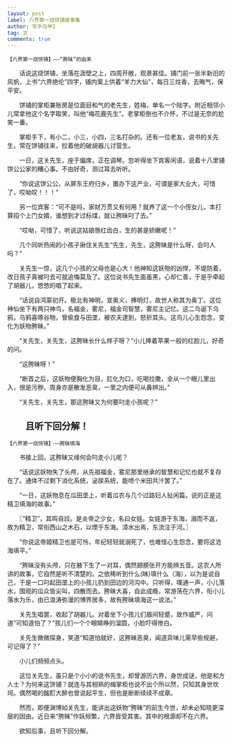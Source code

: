 ```yaml
---
layout: post
label: 六界第一烧饼铺故事集
author: 写手马甲2
tag: 文
comments: true
---
```


    【六界第一烧饼铺】——“胯昧”的由来

　　话说这烧饼铺，坐落在涯壁之上，四周开敞，观景甚佳。铺门前一张半新旧的风帆，上书“六界绝伦”四字，铺内案上供着“羊力大仙”，每日三炷香，去晦气，保平安。

　　饼铺的掌柜兼账房是位面目和气的老先生，姓梅，单名一个陆字。附近相邻小儿常拿他这个名字取笑，叫他“梅花鹿先生”。老掌柜倒也不介怀，不过是无奈的尬笑一番。

　　掌柜手下，有小二，小三，小四，三名打杂的。还有一位老友，说书的关先生，常在饼铺往来，拉着他的破胡器儿讨营生。

　　一日，这关先生，座于偏席，正在调琴。忽听得坐下宾客闲语，说着十八里铺饼公公家的糟心事。不由好奇，测过耳去听听。

　　“你说这饼公公，从屏东王府归乡，置办下这产业，可谓是家大业大，可惜了，哎呦叹！！！”

　　另一位宾客：“可不是吗，家财万贯又有何用？就养了这一个小侄女儿，本打算招个上门女婿，谁想到才过标煤，就让胯昧叼了去。”

　　“哎呦，可惜了，听说这姑娘唇红齿白，生的甚是娇嫩呢！”

　　几个同听热闹的小孩子揪住关先生“先生，先生，这胯昧是什么呀，会叼人吗？”

　　关先生一惊，这几个小孩的父母也是心大！他神知这妖物的凶悍，不堤防着，改日孩子真被叼去可就追悔莫及了。这位说书先生面虽黑，心却仁善，于是乎牵起了胡器儿，悠悠的唱了起来。

　　“话说自鸿蒙初开。极北有神明，宣奥义，捧明灯，故世人称其为奥丁。这位神仙坐下有两只神鸟，名福金，雾尼，福金司智慧，雾尼主记忆。这二鸟诞下乌鸦，乌鸦喜啄谷物，曾偷食与田垄，被农夫逮到，怒折其头。这鸟儿心生怨念，变化为妖物胯昧。”

　　“关先生，关先生，这胯昧长什么样子呀？”小儿捧着苹果一般的红脸儿，好奇的问。

　　“这胯昧呀！”

　　“断首之后，这妖物便胸化为目，肛化为口，吃喝拉撒，全从一个眼儿里出入，很是污秽。周身亦是散发恶臭，一里之内便可从鼻辨出。”

　　“关先生，关先生，那这胯昧又为何要叼走小孩呢？”

　　且听下回分解！
　　
---

    【六界第一烧饼铺】——胯昧填海

　　书接上回，这胯昧又缘何会叼走小儿呢？

　　“话说这妖物失了头颅，从先祖福金，雾尼那里继承的智慧和记忆也就不复存在了。通体不过剩下消化系统，泌尿系统，能喷个米田共汁罢了。”

　　“一日，这妖物息在瓜田垄上，听着瓜农与几个过路妇人扯闲篇。说的正是这精卫填海的故事。”

　　〖“精卫”，其鸣自詨。是炎帝之少女，名曰女娃。女娃游于东海，溺而不返，故为精卫，常衔西山之木石，以堙于东海。漳水出焉，东流注于河。〗

　　“你说这帝姬精卫也是可怜，年纪轻轻就溺死了，也难怪心生怨念，要将这沧海填平。”

　　“胯昧没有头颅，只在腋下生了一对耳，偶然翅膀张开方能辨五音。这农人所讲的故事，它自然是听不清楚的。之依稀听到什么(昧)填什么（海），以为是说自己，于是一口叼起田垄上的小孩儿扔到田边的河沟中。只听得，噗通一声，小儿落水，围观的瓜众皆尖叫，四散而去。胯昧大喜，自此成瘾，常游荡在六界，衔小儿落水为乐，由已浪涛弥漫的博界居多，故有胯昧填海这一说法。”

　　关先生唱罢，收起了胡器儿。对着坐下小孩儿们眉间轻蹙，故作威严，问道“可知道怕了？”孩儿们一个个眼睛睁的溜圆，小脸吓得惨白。

　　关先生微微探身，笑道“知道怕就好，这胯昧恶臭，闻道异味儿需早些规避，可记得了？”

　　小儿们频频点头。

　　这位关先生，虽只是个小小的说书先生，却曾游历六界，身世成谜，他是和方人士？为何来这饼铺？就连与其相熟的梅掌柜也说不出个所以然，只知其身世坎坷。偶然喝的酩酊大醉也曾说起平生，但也是断断续续不成章。

　　然而，即便渊博如关先生，能讲出这妖物“胯昧”的前生今世，却未必知晓更深层的因由。近日来“胯昧”作妖频繁，六界皆受其害。其中的根源却不在六界。

　　欲知后事，且听下回分解。
